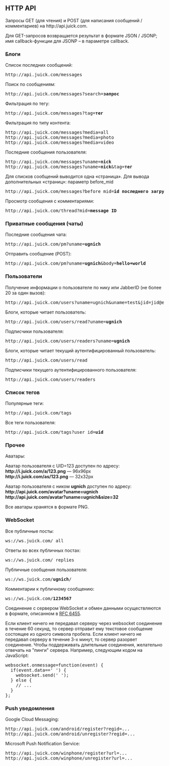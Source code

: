 <h2>HTTP API</h2>

<p>Запросы GET (для чтения) и POST (для написания сообщений / комментариев) на http://api.juick.com.</p>
<p>Для GET-запросов возвращается результат в формате JSON / JSONP; имя callback-функции для JSONP – в параметре callback.</p>

<h3>Блоги</h3>

Список последних сообщений:
<pre>http://api.juick.com/messages</pre>

Поиск по сообщениям:
<pre>http://api.juick.com/messages?search=<b>запрос</b></pre>

Фильтрация по тегу:
<pre>http://api.juick.com/messages?tag=<b>тег</b></pre>

Фильтрация по типу контента:
<pre>http://api.juick.com/messages?media=all
http://api.juick.com/messages?media=photo
http://api.juick.com/messages?media=video</pre>

Последние сообщения пользователя:
<pre>http://api.juick.com/messages?uname=<b>nick</b>
http://api.juick.com/messages?uname=<b>nick</b>&tag=<b>тег</b></pre>

Для списков сообщений выводится одна «страница». Для вывода дополнительных «страниц»: параметр before_mid
<pre>http://api.juick.com/messages?before_mid=<b>id последнего загруженного сообщения</b></pre>

Просмотр сообщения с комментариями:
<pre>http://api.juick.com/thread?mid=<b>message ID</b></pre>

<h3>Приватные сообщения (чаты)</h3>

Последние сообщения чата:
<pre>http://api.juick.com/pm?uname=<b>ugnich</b></pre>

Отправить сообщение (POST):
<pre>http://api.juick.com/pm?uname=<b>ugnich</b>&body=<b>hello+world</b></pre>

<h3>Пользователи</h3>

Получение информации о пользователе по нику или JabberID (не более 20 за один вызов):
<pre>http://api.juick.com/users?uname=ugnich&uname=test&jid=jid@example.net&jid=i@example.com</pre>

Блоги, которые читает пользователь:
<pre>http://api.juick.com/users/read?uname=<b>ugnich</b></pre>

Подписчики пользователя:
<pre>http://api.juick.com/users/readers?uname=<b>ugnich</b></pre>

Блоги, которые читает текущий аутентифицированный пользователь:
<pre>http://api.juick.com/users/read</pre>

Подписчики текущего аутентифицированного пользователя:
<pre>http://api.juick.com/users/readers</pre>

<h3>Список тегов</h3>

Популярные теги:
<pre>http://api.juick.com/tags</pre>

Все теги пользователя:
<pre>http://api.juick.com/tags?user_id=<b>uid</b></pre>

<h3>Прочее</h3>

Аватары:
<p>Аватар пользователя с UID=123 доступен по адресу:<br/>
<strong>http://i.juick.com/a/<b>123</b>.png</strong> &mdash; 96x96px<br/>
<strong>http://i.juick.com/as/<b>123</b>.png</strong> &mdash; 32x32px</p>

<p>Аватар пользователя с ником <b>ugnich</b> доступен по адресу:<br/>
<strong>http://api.juick.com/avatar?uname=ugnich<br/>
http://api.juick.com/avatar?uname=ugnich&size=32</strong></p>

<p>Все аватары хранятся в формате PNG.</p>

<h3>WebSocket</h3>

Все публичные посты:
<pre>ws://ws.juick.com/_all</pre>

Ответы во всех публичных постах:
<pre>ws://ws.juick.com/_replies</pre>

Публичные сообщения пользователя:
<pre>ws://ws.juick.com/<b>ugnich</b>/</pre>

Комментарии к публичному сообщению:
<pre>ws://ws.juick.com/<b>1234567</b></pre>

Соединение с сервером WebSocket и обмен данными осуществляются в формате, описанном в <a href="http://tools.ietf.org/html/rfc6455" rel="nofollow">RFC 6455</a>.

Если клиент ничего не передавал серверу через websocket соединение в течение 60 секунд, то сервер отправит ему текстовое сообщение состоящее из одного символа пробела.
Если клиент ничего не передавал серверу в течение 3-х минут, то сервер разорвет соединение.
Чтобы поддерживать длительные соединения, желательно отвечать на "пинги" сервера. Например, следующим кодом на JavaScript:
<pre>websocket.onmessage=function(event) {  
  if(event.data==' ') {
    websocket.send(' ');
  } else {
    // ...
  }
};</pre>

<h3>Push уведомления</h3>
Google Cloud Messaging:
<pre>http://api.juick.com/android/register?regid=...
http://api.juick.com/android/unregister?regid=...</pre>
Microsoft Push Notification Service:
<pre>http://api.juick.com/winphone/register?url=...
http://api.juick.com/winphone/unregister?url=...</pre>
